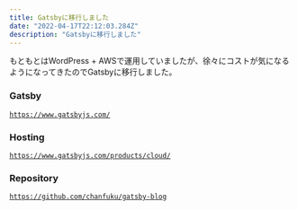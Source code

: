 ```yaml
---
title: Gatsbyに移行しました
date: "2022-04-17T22:12:03.284Z"
description: "Gatsbyに移行しました"
---
```


もともとはWordPress + AWSで運用していましたが、徐々にコストが気になるようになってきたのでGatsbyに移行しました。
### Gatsby
<a href="https://www.gatsbyjs.com/" target="_blank">`https://www.gatsbyjs.com/`</a>

### Hosting
<a href="https://www.gatsbyjs.com/products/cloud/" target="_blank">`https://www.gatsbyjs.com/products/cloud/`</a>

### Repository
<a href="https://github.com/chanfuku/gatsby-blog" target="_blank">`https://github.com/chanfuku/gatsby-blog`</a>
